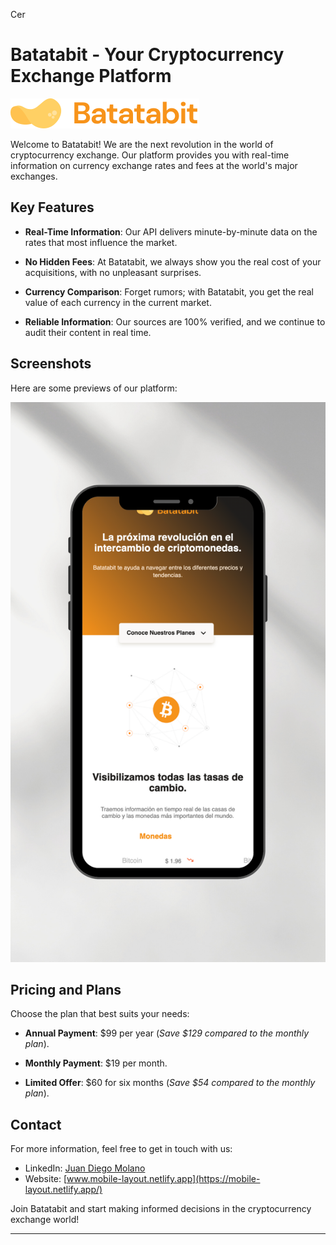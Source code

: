 Cer
# Batatabit - Your Cryptocurrency Exchange Platform

![Batatabit Logo](assets/img/logo.svg)

Welcome to Batatabit! We are the next revolution in the world of cryptocurrency exchange. Our platform provides you with real-time information on currency exchange rates and fees at the world's major exchanges.

## Key Features

- **Real-Time Information**: Our API delivers minute-by-minute data on the rates that most influence the market.

- **No Hidden Fees**: At Batatabit, we always show you the real cost of your acquisitions, with no unpleasant surprises.

- **Currency Comparison**: Forget rumors; with Batatabit, you get the real value of each currency in the current market.

- **Reliable Information**: Our sources are 100% verified, and we continue to audit their content in real time.

## Screenshots

Here are some previews of our platform:

![Screenshot 1](assets/screenshots/screenshot1.png)


## Pricing and Plans

Choose the plan that best suits your needs:

- **Annual Payment**: $99 per year (*Save $129 compared to the monthly plan*).

- **Monthly Payment**: $19 per month.

- **Limited Offer**: $60 for six months (*Save $54 compared to the monthly plan*).

## Contact

For more information, feel free to get in touch with us:

- LinkedIn: [Juan Diego Molano](https://www.linkedin.com/in/juandmolanof/)
- Website: [www.mobile-layout.netlify.app](https://mobile-layout.netlify.app/)

Join Batatabit and start making informed decisions in the cryptocurrency exchange world!

---
